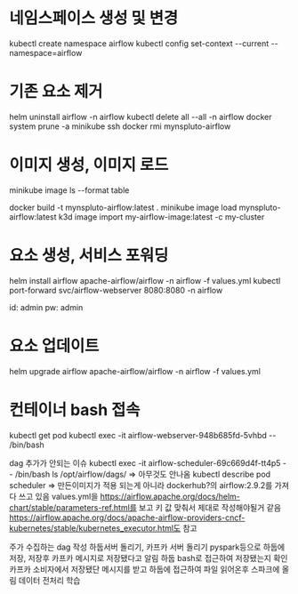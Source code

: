 # 네임스페이스 생성 및 변경

kubectl create namespace airflow
kubectl config set-context --current --namespace=airflow

# 기존 요소 제거

helm uninstall airflow -n airflow
kubectl delete all --all -n airflow
docker system prune -a
minikube ssh
docker rmi mynspluto-airflow

# 이미지 생성, 이미지 로드

minikube image ls --format table

docker build -t mynspluto-airflow:latest .
minikube image load mynspluto-airflow:latest
k3d image import my-airflow-image:latest -c my-cluster

# 요소 생성, 서비스 포워딩

helm install airflow apache-airflow/airflow -n airflow -f values.yml
kubectl port-forward svc/airflow-webserver 8080:8080 -n airflow

id: admin
pw: admin

# 요소 업데이트

helm upgrade airflow apache-airflow/airflow -n airflow -f values.yml

# 컨테이너 bash 접속

kubectl get pod
kubectl exec -it airflow-webserver-948b685fd-5vhbd -- /bin/bash

dag 추가가 안되는 이슈
kubectl exec -it airflow-scheduler-69c669d4f-tt4p5 -- /bin/bash
ls /opt/airflow/dags/
=> 아무것도 안나옴
kubectl describe pod scheduler
=> 만든이미지가 적용 되는게 아니라 dockerhub?의 airflow:2.9.2를 가져다 쓰고 있음
values.yml을 https://airflow.apache.org/docs/helm-chart/stable/parameters-ref.html를 보고 키 값 맞춰서 제대로 작성해야될거 같음
https://airflow.apache.org/docs/apache-airflow-providers-cncf-kubernetes/stable/kubernetes_executor.html도 참고

주가 수집하는 dag 작성
하둡서버 돌리기, 카프카 서버 돌리기
pyspark등으로 하둡에저장, 저장후 카프카 메시지로 저장됐다고 알림
하둡 bash로 접근하여 저장됐는지 확인
카프카 소비자에서 저장됐단 메시지를 받고 하둡에 접근하여 파일 읽어온후 스파크에 올림
데이터 전처리
학습
